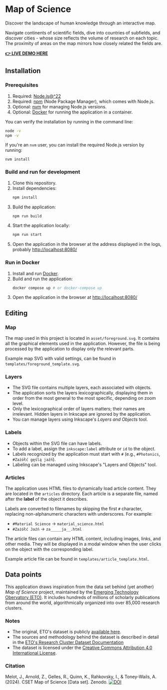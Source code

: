 # Map of Science

Discover the landscape of human knowledge through an interactive map.

Navigate continents of scientific fields, dive into countries of subfields, and discover cities - whose size reflects the volume of research on each topic. The proximity of areas on the map mirrors how closely related the fields are.

[**👉 LIVE DEMO HERE**](https://dsonyy.github.io/map_of_science/)

## Installation

### Prerequisites

1. Required: [Node.js@^22](https://nodejs.org/en/download/)
2. Required: [npm](https://www.npmjs.com/get-npm) (Node Package Manager), which comes with Node.js.
3. Optional: [nvm](https://github.com/nvm-sh/nvm) for managing Node.js versions.
4. Optional: [Docker](https://docs.docker.com/get-docker/) for running the application in a container.

You can verify the installation by running in the command line:

```bash
node -v
npm -v
```

If you're an `nvm` user, you can install the required Node.js version by running:

```
nvm install
```

### Build and run for development

1. Clone this repository.
2. Install dependencies:
   ```bash
   npm install
   ```
3. Build the application:
   ```bash
   npm run build
   ```
4. Start the application locally:
   ```bash
   npm run start
   ```
5. Open the application in the browser at the address displayed in the logs, probably [http://localhost:8080/](http://localhost:8080/)

### Run in Docker

1. Install and run [Docker](https://docs.docker.com/get-docker/).
2. Build and run the application:
   ```bash
   docker compose up # or docker-compose up
   ```
3. Open the application in the browser at [http://localhost:8080/](http://localhost:8080/)

## Editing

### Map

The map used in this project is located in `asset/foreground.svg`. It contains all the graphical elements used in the application. However, the file is being processed by the application to display only the relevant parts.

Example map SVG with valid settings, can be found in `templates/foreground_template.svg`.

### Layers

- The SVG file contains multiple layers, each associated with objects.
- The application sorts the layers lexicographically, displaying them in order from the most general to the most specific, depending on zoom level.
- Only the lexicographical order of layers matters; their names are irrelevant.
  Hidden layers in Inkscape are ignored by the application.
- You can manage layers using Inkscape's _Layers and Objects_ tool.

### Labels

- Objects within the SVG file can have labels.
- To add a label, assign the `inkscape:label` attribute or `id` to the object.
- Labels recognized by the application must start with `#` (e.g., `#Photonics`, `#Zażółć gęślą jaźń`).
- Labeling can be managed using Inkscape's "Layers and Objects" tool.

### Articles

The application uses HTML files to dynamically load article content. They are located in the `articles` directory. Each article is a separate file, named after the **label** of the object it describes.

Labels are converted to filenames by skipping the first `#` character, replacing non-alphanumeric characters with underscores. For example:

- `#Material Science` -> `material_science.html`
- `#Zażółć Jaźń` -> `za_____ja__.html`

The article files can contain any HTML content, including images, links, and other media. They will be displayed in a modal window when the user clicks on the object with the corresponding label.

Example article file can be found in `templates/article_template.html`.

## Data points

This application draws inspiration from the data set behind (yet another) _Map of Science_ project, maintained by the [Emerging Technology Obervatory (ETO)](https://sciencemap.eto.tech/?mode=map). It includes hundreds of millions of scholarly publications from around the world, algorithmically organized into over 85,000 research clusters.

### Notes

- The original, ETO's dataset is publicly [available here](https://doi.org/10.5281/zenodo.12628195).
- The sources and methodology behind the dataset is described in detail in the [ETO's Research Cluster Dataset Documentation](https://eto.tech/dataset-docs/mac-clusters/#overview)
- The dataset is licensed under the [Creative Commons Attribution 4.0 International License](https://creativecommons.org/licenses/by/4.0/).

### Citation

Melot, J., Arnold, Z., Gelles, R., Quinn, K., Rahkovsky, I., & Toney-Wails, A. (2024). CSET Map of Science [Data set]. Zenodo. [![DOI](https://zenodo.org/badge/DOI/10.5281/zenodo.12628195.svg)](https://doi.org/10.5281/zenodo.12628195)
